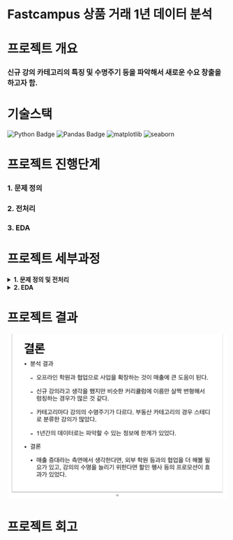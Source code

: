 # Fastcampus 상품 거래 1년 데이터 분석

# 프로젝트 개요
### 신규 강의 카테고리의 특징 및 수명주기 등을 파악해서 새로운 수요 창출을 하고자 함.

# 기술스택
![Python Badge](https://img.shields.io/badge/Python-3776AB?style=flat&logo=Python&logoColor=white) ![Pandas Badge](https://img.shields.io/badge/Pandas-150458?style=flat&logo=Pandas&logoColor=white) ![matplotlib](https://img.shields.io/badge/matplotlib-19E57F) ![seaborn](https://img.shields.io/badge/seaborn-5B0BB5)

# 프로젝트 진행단계
### 1. 문제 정의
### 2. 전처리
### 3. EDA

# 프로젝트 세부과정
<details>
  <summary><b>1. 문제 정의 및 전처리</b></summary>
  <img src="EDA/EDA_2.jpg" alt="EDA_2" width="600">
  <img src="EDA/EDA_3.jpg" alt="EDA_3" width="600">
  <img src="EDA/EDA_4.jpg" alt="EDA_4" width="600">
</details>

<details>
  <summary><b>2. EDA</b></summary>
  <img src="EDA/EDA_5.jpg" alt="EDA_5" width="600">
  <img src="EDA/EDA_6.jpg" alt="EDA_6" width="600">
  <img src="EDA/EDA_7.jpg" alt="EDA_7" width="600">
  <img src="EDA/EDA_8.jpg" alt="EDA_8" width="600">
  <img src="EDA/EDA_9.jpg" alt="EDA_9" width="600">
  <img src="EDA/EDA_10.jpg" alt="EDA_10" width="600">
  <img src="EDA/EDA_11.jpg" alt="EDA_11" width="600">
</details>

# 프로젝트 결과

<img src="EDA/EDA_12.jpg" alt="EDA_12" width="600">

# 프로젝트 회고
